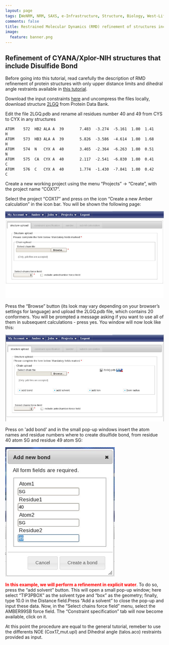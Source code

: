 ```yaml
---
layout: page
tags: [WeNRM, NRM, SAXS, e-Infrastructure, Structure, Biology, West-Life, EU, EGI, 7framework, Grid]
comments: false
title: Restrained Molecular Dynamics (RMD) refinement of structures including Disulfide bond
image:
  feature: banner.png
---
```


## Refinement of CYANA/Xplor-NIH structures that include Disulfide Bond

Before going into this tutorial, read carefully the description of RMD refinement of protein structures with only upper distance limits and dihedral angle restraints available in [this tutorial](../amber/).

Download the input constraints [here](COX17.tgz) and uncompress the files locally, download structure [2LGQ](http://www.rcsb.org/pdb/explore/explore.do?pdbId=2lgq) from Protein Data Bank.

Edit the file 2LGQ.pdb and rename all residues number  40 and 49 from CYS to CYX in any structures

```
ATOM    572  HB2 ALA A  39       7.483  -3.274  -5.161  1.00  1.41           H
ATOM    573  HB3 ALA A  39       5.826  -3.586  -4.614  1.00  1.68           H
ATOM    574  N   CYX A  40       3.465  -2.364  -6.263  1.00  0.51           N
ATOM    575  CA  CYX A  40       2.117  -2.541  -6.830  1.00  0.41           C
ATOM    576  C   CYX A  40       1.774  -1.430  -7.841  1.00  0.42           C
```

Create a new working project using the menu  “Projects” -> “Create”, with the project name “COX17”. 

Select the project “COX17” and press on the icon “Create a new Amber calculation” in the icon bar. You will be shown the following page:

![alt=RMD-disulfide](images/1.jpg)

Press the “Browse” button (its look may vary depending on your browser’s settings for language) and upload the 2LGQ.pdb file, which contains 20 conformers. You will be prompted a message asking if you want to use all of them in subsequent calculations - press yes. You window will now look like this:

![alt=RMD-disulfide](images/2.jpg)

Press on 'add bond' and in the small pop-up windows insert the atom names and residue numbers  where to create disulfide bond, from residue 40 atom SG and residue 49 atom SG:

![alt=RMD-disulfide](images/3.jpg)

<span style="color:red;">**In this example, we will perform a refinement in explicit water**</span>. To do so, press the “add solvent” button. This will open a small pop-up window; here select “TIP3PBOX” as the solvent type and “box” as the geometry; finally, type 10.0 in the Distance field.Press “Add a solvent” to close the pop-up and input these data. Now, in the “Select chains force field” menu, select the AMBER99SB force field. The “Constraint specification” tab will now become available, click on it.

At this point the procedure are equal to the general tutorial, remeber to use the differents NOE (Cox17_mut.upl)  and Dihedral angle (talos.aco) restraints provided as input.